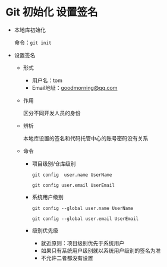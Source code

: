 # Git 初始化 设置签名

* 本地库初始化

  命令：`git init`

* 设置签名

  * 形式
    * 用户名：tom
    * Email地址：goodmorning@qq.com

  * 作用

    区分不同开发人员的身份

  * 辨析

    本地库设置的签名和代码托管中心的账号密码没有关系

  * 命令

    * 项目级别/仓库级别

      `git config  user.name UserName`

      `git config user.email UserEmail`

    * 系统用户级别

      `git config --global user.name UserName`

      `git config --global user.email UserEmail`

    * 级别优先级
      * 就近原则：项目级别优先于系统用户
      * 如果只有系统用户级别就以系统用户级别的签名为准
      * 不允许二者都没有设置

    